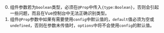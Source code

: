 0. 组件参数若为`boolean`类型，必须在`@Prop`中传入`{type:Boolean}`，否则会引起一些问题，而且在Vue控制台中无法正确识别类型。
0. 组件`@Prop`参数中如果有需要使用`config`中默认值的，`default`值必须为空或`undefined`，否则在参数未传值时，`options`中将不会使用`config`的默认值。
